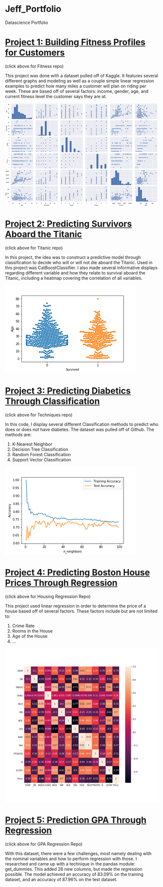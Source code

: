 # Jeff_Portfolio
Datascience Portfolio

# [Project 1: Building Fitness Profiles for Customers](https://github.com/jeffbarrecchia/Fitness_Profile_Project)
(click above for Fitness repo)

This project was done with a dataset pulled off of Kaggle. It features several different graphs and modeling as well as a couple simple linear regression examples to predict how many miles a customer will plan on riding per week. These are based off of several factors: income, gender, age, and current fitness level the customer says they are at.

![](/images/pairplot.png)

# [Project 2: Predicting Survivors Aboard the Titanic](https://github.com/jeffbarrecchia/Titanic_Prediction)
(click above for Titanic repo)

In this project, the idea was to construct a predictive model through classification to decide who will or will not die aboard the Titanic. Used in this project was CatBoostClassifier. I also made several informative displays regarding different variable and how they relate to survival aboard the Titanic, including a heatmap covering the correlation of all variables.

![](/images/swarmplot_age_to_survival.png)

# [Project 3: Predicting Diabetics Through Classification](https://github.com/jeffbarrecchia/diabetic_classification)
(click above for Techniques repo)

In this code, I display several different Classification methods to predict who does or does not have diabetes. The dataset was pulled off of Github. The methods are:

  1. K-Nearest Neighbor
  2. Decision Tree Classification
  3. Random Forest Classification
  4. Support Vector Classification

![](/images/training_vs_test_accuracy.png)

# [Project 4: Predicting Boston House Prices Through Regression](https://github.com/jeffbarrecchia/Boston_Housing_Regression)
(click above for Housing Regression Repo)

This project used linear regression in order to determine the price of a house based off of several factors. These factors include but are not limited to:

  1. Crime Rate
  2. Rooms in the House
  3. Age of the House
  4. ...
  
![](/images/heatmap_boston_housin.png)

# [Project 5: Prediction GPA Through Regression](https://github.com/jeffbarrecchia/GPA_Regression)
(click above for GPA Regression Repo)

With this dataset, there were a few challenges, most namely dealing with the nominal variables and how to perform regression with those. I researched and came up with a technique in the pandas module: get_dummies. This added 26 new columns, but made the regression possible. The model achieved an accuracy of 83.09% on the training dataset, and an accuracy of 87.96% on the test dataset.

